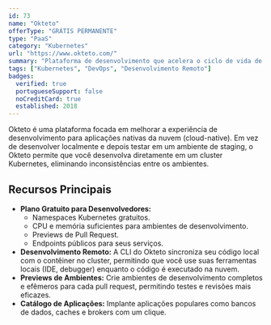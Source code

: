 ```yaml
---
id: 73
name: "Okteto"
offerType: "GRÁTIS PERMANENTE"
type: "PaaS"
category: "Kubernetes"
url: "https://www.okteto.com/"
summary: "Plataforma de desenvolvimento que acelera o ciclo de vida de aplicações Kubernetes."
tags: ["Kubernetes", "DevOps", "Desenvolvimento Remoto"]
badges:
  verified: true
  portugueseSupport: false
  noCreditCard: true
  established: 2018
---
```


Okteto é uma plataforma focada em melhorar a experiência de desenvolvimento para aplicações nativas da nuvem (cloud-native). Em vez de desenvolver localmente e depois testar em um ambiente de staging, o Okteto permite que você desenvolva diretamente em um cluster Kubernetes, eliminando inconsistências entre os ambientes.

## Recursos Principais

- **Plano Gratuito para Desenvolvedores:**
  - Namespaces Kubernetes gratuitos.
  - CPU e memória suficientes para ambientes de desenvolvimento.
  - Previews de Pull Request.
  - Endpoints públicos para seus serviços.
- **Desenvolvimento Remoto:** A CLI do Okteto sincroniza seu código local com o contêiner no cluster, permitindo que você use suas ferramentas locais (IDE, debugger) enquanto o código é executado na nuvem.
- **Previews de Ambientes:** Crie ambientes de desenvolvimento completos e efêmeros para cada pull request, permitindo testes e revisões mais eficazes.
- **Catálogo de Aplicações:** Implante aplicações populares como bancos de dados, caches e brokers com um clique.
